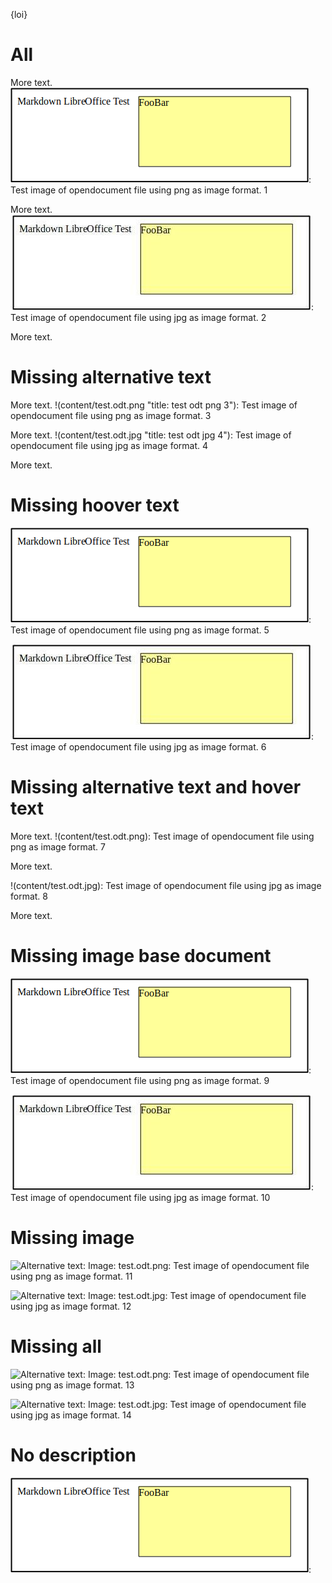 
{loi}

<!--
![alternative text](image_link "title")

We need: Link title description
![alternative_text](image_link "hover_text"): description
-->

# All
More text.
![Alternative text: Image: test.odt.png](content/test.odt.png "title: test odt png 1"): Test image of opendocument file using png as image format. 1

More text.
![Alternative text: Image: test.odt.jpg](content/test.odt.jpg "title: test odt jpg 2"): Test image of opendocument file using jpg as image format. 2

More text.

# Missing alternative text
More text.
!(content/test.odt.png "title: test odt png 3"): Test image of opendocument file using png as image format. 3

More text.
!(content/test.odt.jpg "title: test odt jpg 4"): Test image of opendocument file using jpg as image format. 4

More text.

# Missing hoover text
![Alternative text: Image: test.odt.png](content/test.odt.png): Test image of opendocument file using png as image format. 5

![Alternative text: Image: test.odt.jpg](content/test.odt.jpg): Test image of opendocument file using jpg as image format. 6

# Missing alternative text and hover text
More text.
!(content/test.odt.png): Test image of opendocument file using png as image format. 7

More text.

!(content/test.odt.jpg): Test image of opendocument file using jpg as image format. 8

More text.

# Missing image base document
![Alternative text: Image: test.odt.png](content/test2.odt.png "title: test odt png 9"): Test image of opendocument file using png as image format. 9

![Alternative text: Image: test.odt.jpg](content/test2.odt.jpg "title: test odt jpg 10"): Test image of opendocument file using jpg as image format. 10

# Missing image
![Alternative text: Image: test.odt.png](content/test3.odt.png "title: test odt png 11"): Test image of opendocument file using png as image format. 11

![Alternative text: Image: test.odt.jpg](content/test3.odt.jpg "title: test odt jpg 12"): Test image of opendocument file using jpg as image format. 12

# Missing all
![Alternative text: Image: test.odt.png](content/test4.odt.png "title: test odt png 13"): Test image of opendocument file using png as image format. 13

![Alternative text: Image: test.odt.jpg](content/test4.odt.jpg "title: test odt jpg 14"): Test image of opendocument file using jpg as image format. 14


# No description
![Alternative text: Image: test.odt.png](content/test.odt.png "title: test odt png 1"): 




<!--
=>

Description (source link if exists):
<image>

+list of images linked table using sections for numbering ? Selective section depth for numbering or simple counting ?
-->


